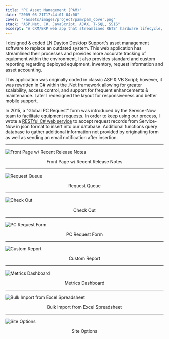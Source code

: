 ```yaml
---
title: "PC Asset Management (PAM)"
date: "2009-05-21T17:44:01-04:00"
cover: "/assets/images/project/pam/pam_cover.png"
stack: "ASP.Net, C#, JavaScript, AJAX, T-SQL, SSIS"
excerpt: "A CRM/ERP web app that streamlined RETS' hardware lifecycle, providing accurate tracking of equipment & requests, increasing customer satisfaction."
---
```


I designed & coded LN Dayton Desktop Support's asset management software to replace an outdated system. This web application has streamlined their processes and provides more accurate tracking of equipment within the environment. It also provides standard and custom reporting regarding deployed equipment, inventory, request information and asset accounting.

This application was originally coded in classic ASP & VB Script; however, it was rewritten in C# within the .Net framework allowing for greater scalability, access control, and support for frequent enhancements & maintenance. Later I redesigned the layout for responsiveness and better mobile support.

In 2015, a "Global PC Request" form was introduced by the Service-Now team to facilitate equipment requests. In order to keep using our process, I wrote a [RESTful C# web service](/projects/pam-rest-service) to accept request records from Service-Now in json format to insert into our database. Additional functions query database to gather additional information not provided by originating form as well as sending an email notification after insertion.

---

![Front Page w/ Recent Release Notes](/assets/images/project/pam/pam_cover.png)

<center>Front Page w/ Recent Release Notes</center>

---

![Request Queue](/assets/images/project/pam/pam_requestqueue.png)

<center>Request Queue</center>

---

![Check Out](/assets/images/project/pam/pam_checkout.png)

<center>Check Out</center>

---

![PC Request Form](/assets/images/project/pam/pam_pcform.png)

<center>PC Request Form</center>

---

![Custom Report](/assets/images/project/pam/pam_customreport.png)

<center>Custom Report</center>

---

![Metrics Dashboard](/assets/images/project/pam/pam_metrics.png)

<center>Metrics Dashboard</center>

---

![Bulk Import from Excel Spreadsheet](/assets/images/project/pam/pam_bulkinsert.png)

<center>Bulk Import from Excel Spreadsheet</center>

---

![Site Options](/assets/images/project/pam/pam_siteoptions.png)

<center>Site Options</center>
